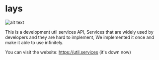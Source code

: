 # lays
![alt text](https://thumb.ibb.co/cjU9mp/util_services.png)

This is a development util services API, Services that are widely used by developers and they are hard to implement, We implemented it once and make it able to use infinitely.

You can visit the website: https://util.services (it's down now)
